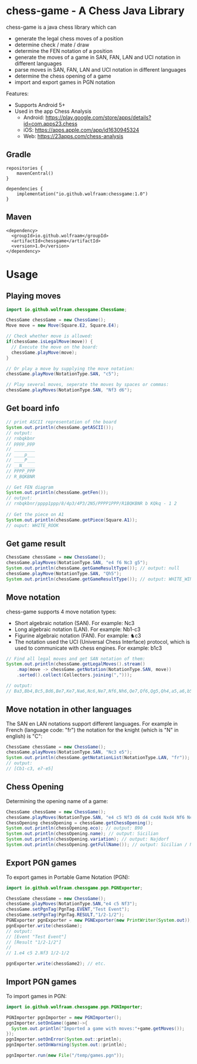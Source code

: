 chess-game - A Chess Java Library
===

chess-game is a java chess library which can
- generate the legal chess moves of a position 
- determine check / mate / draw
- determine the FEN notation of a position 
- generate the moves of a game in SAN, FAN, LAN and UCI notation in different languages
- parse moves in SAN, FAN, LAN and UCI notation in different languages
- determine the chess opening of a game
- import and export games in PGN notation

Features:
- Supports Android 5+
- Used in the app Chess Analysis
  - Android: https://play.google.com/store/apps/details?id=com.apps23.chess
  - iOS: https://apps.apple.com/app/id1630945324 
  - Web: https://23apps.com/chess-analysis

## Gradle

```
repositories {
    mavenCentral()
}

dependencies {
    implementation("io.github.wolfraam:chessgame:1.0")
}
```

## Maven

```
<dependency>
  <groupId>io.github.wolfraam</groupId>
  <artifactId>chessgame</artifactId>
  <version>1.0</version>
</dependency>
```

# Usage

## Playing moves

```java
import io.github.wolfraam.chessgame.ChessGame;

ChessGame chessGame = new ChessGame();
Move move = new Move(Square.E2, Square.E4);

// Check whether move is allowed:
if(chessGame.isLegalMove(move)) {
  // Execute the move on the board:
  chessGame.playMove(move);
}

// Or play a move by supplying the move notation:
chessGame.playMove(NotationType.SAN, "c5");

// Play several moves, seperate the moves by spaces or commas:
chessGame.playMoves(NotationType.SAN, "Nf3 d6");
```

## Get board info

```java
// print ASCII representation of the board
System.out.println(chessGame.getASCII());
// output:
// rnbqkbnr
// pppp_ppp
// ________
// ____p___
// ____P___
// __N_____
// PPPP_PPP
// R_BQKBNR

// Get FEN diagram
System.out.println(chessGame.getFen());
// output:
// rnbqkbnr/pppp1ppp/8/4p3/4P3/2N5/PPPP1PPP/R1BQKBNR b KQkq - 1 2
    
// Get the piece on A1 
System.out.println(chessGame.getPiece(Square.A1));
// ouput: WHITE_ROOK
```

## Get game result
```java
ChessGame chessGame = new ChessGame();
chessGame.playMoves(NotationType.SAN, "e4 f6 Nc3 g5");
System.out.println(chessGame.getGameResultType()); // output: null
chessGame.playMove(NotationType.SAN, "Qh5");
System.out.println(chessGame.getGameResultType()); // output: WHITE_WINS
```

## Move notation
chess-game supports 4 move notation types:
- Short algebraic notation (SAN). For example: Nc3
- Long algebraic notation (LAN). For example: Nb1-c3
- Figurine algebraic notation (FAN). For example: ♞c3
- The notation used the UCI (Universal Chess Interface) protocol, which is
  used to communicate with chess engines. For example: b1c3

```java
// Find all legal moves and get SAN notation of them:
System.out.println(chessGame.getLegalMoves().stream()
    .map(move -> chessGame.getNotation(NotationType.SAN, move))
    .sorted().collect(Collectors.joining(",")));

// output:
// Ba3,Bb4,Bc5,Bd6,Be7,Ke7,Na6,Nc6,Ne7,Nf6,Nh6,Qe7,Qf6,Qg5,Qh4,a5,a6,b5,b6,c5,c6,d5,d6,f5,f6,g5,g6,h5,h6
```

## Move notation in other languages

The SAN en LAN notations support different languages. For example in French (language code: "fr") the notation for the 
knight (which is "N" in english) is "C":

```java
ChessGame chessGame = new ChessGame();
chessGame.playMoves(NotationType.SAN, "Nc3 e5");
System.out.println(chessGame.getNotationList(NotationType.LAN, "fr"));
// output:
// [Cb1-c3, e7-e5]
```

## Chess Opening
Determining the opening name of a game:
```java
ChessGame chessGame = new ChessGame();
chessGame.playMoves(NotationType.SAN, "e4 c5 Nf3 d6 d4 cxd4 Nxd4 Nf6 Nc3 a6");
ChessOpening chessOpening = chessGame.getChessOpening();
System.out.println(chessOpening.eco); // output: B90
System.out.println(chessOpening.name); // output: Sicilian
System.out.println(chessOpening.variation); // output: Najdorf
System.out.println(chessOpening.getFullName()); // output: Sicilian / Najdorf (B90)
```

## Export PGN games
To export games in Portable Game Notation (PGN):

```java
import io.github.wolfraam.chessgame.pgn.PGNExporter;

ChessGame chessGame = new ChessGame();
chessGame.playMoves(NotationType.SAN,"e4 c5 Nf3");
chessGame.setPgnTag(PgnTag.EVENT,"Test Event");
chessGame.setPgnTag(PgnTag.RESULT,"1/2-1/2");
PGNExporter pgnExporter = new PGNExporter(new PrintWriter(System.out));
pgnExporter.write(chessGame);
// output:
// [Event "Test Event"]
// [Result "1/2-1/2"]
// 
// 1.e4 c5 2.Nf3 1/2-1/2

pgnExporter.write(chessGame2); // etc.
```

## Import PGN games
To import games in PGN:

```java
import io.github.wolfraam.chessgame.pgn.PGNImporter;

PGNImporter pgnImporter = new PGNImporter();
pgnImporter.setOnGame((game)->{
  System.out.println("Imported a game with moves:"+game.getMoves());
});
pgnImporter.setOnError(System.out::println);
pgnImporter.setOnWarning(System.out::println);

pgnImporter.run(new File("/temp/games.pgn"));
```

